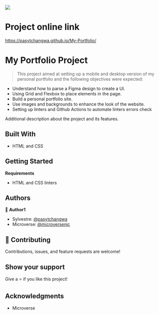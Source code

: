 ![](https://img.shields.io/badge/Microverse-blueviolet)

# Project online link

https://pasytchangwa.github.io/My-Portfolio/

# My Portfolio Project

> This project aimed at setting up a mobile and desktop version of my personal portfolio and the following objectives were expected:
- Understand how to parse a Figma design to create a UI.
- Using Grid and Flexbox to place elements in the page.
- Build a personal portfolio site.
- Use images and backgrounds to enhance the look of the website.
- Setting up linters and Github Actions to automate linters errors check

Additional description about the project and its features.

## Built With

- HTML and CSS

## Getting Started

**Requirements**

- HTML and CSS linters


## Authors

👤 **Author1**

- Sylvestre: [@pasytchangwa](https://github.com/pasytchangwa)
- Microverse: [@microversenic](https://github.com/microverseinc)

## 🤝 Contributing

Contributions, issues, and feature requests are welcome!

## Show your support

Give a ⭐️ if you like this project!

## Acknowledgments

- Microverse
